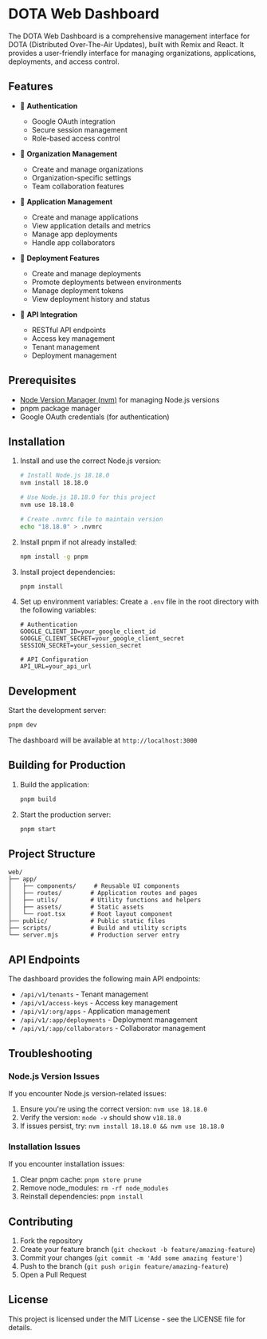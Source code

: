 # DOTA Web Dashboard

The DOTA Web Dashboard is a comprehensive management interface for DOTA (Distributed Over-The-Air Updates), built with Remix and React. It provides a user-friendly interface for managing organizations, applications, deployments, and access control.

## Features

- 🔐 **Authentication**
  - Google OAuth integration
  - Secure session management
  - Role-based access control

- 🏢 **Organization Management**
  - Create and manage organizations
  - Organization-specific settings
  - Team collaboration features

- 📱 **Application Management**
  - Create and manage applications
  - View application details and metrics
  - Manage app deployments
  - Handle app collaborators

- 🚀 **Deployment Features**
  - Create and manage deployments
  - Promote deployments between environments
  - Manage deployment tokens
  - View deployment history and status

- 🔌 **API Integration**
  - RESTful API endpoints
  - Access key management
  - Tenant management
  - Deployment management

## Prerequisites

- [Node Version Manager (nvm)](https://github.com/nvm-sh/nvm) for managing Node.js versions
- pnpm package manager
- Google OAuth credentials (for authentication)

## Installation

1. Install and use the correct Node.js version:
   ```bash
   # Install Node.js 18.18.0
   nvm install 18.18.0
   
   # Use Node.js 18.18.0 for this project
   nvm use 18.18.0
   
   # Create .nvmrc file to maintain version
   echo "18.18.0" > .nvmrc
   ```

2. Install pnpm if not already installed:
   ```bash
   npm install -g pnpm
   ```

3. Install project dependencies:
   ```bash
   pnpm install
   ```

4. Set up environment variables:
   Create a `.env` file in the root directory with the following variables:
   ```
   # Authentication
   GOOGLE_CLIENT_ID=your_google_client_id
   GOOGLE_CLIENT_SECRET=your_google_client_secret
   SESSION_SECRET=your_session_secret

   # API Configuration
   API_URL=your_api_url
   ```

## Development

Start the development server:
```bash
pnpm dev
```

The dashboard will be available at `http://localhost:3000`

## Building for Production

1. Build the application:
   ```bash
   pnpm build
   ```

2. Start the production server:
   ```bash
   pnpm start
   ```

## Project Structure

```
web/
├── app/
│   ├── components/     # Reusable UI components
│   ├── routes/        # Application routes and pages
│   ├── utils/         # Utility functions and helpers
│   ├── assets/        # Static assets
│   └── root.tsx       # Root layout component
├── public/            # Public static files
├── scripts/           # Build and utility scripts
└── server.mjs         # Production server entry
```

## API Endpoints

The dashboard provides the following main API endpoints:

- `/api/v1/tenants` - Tenant management
- `/api/v1/access-keys` - Access key management
- `/api/v1/:org/apps` - Application management
- `/api/v1/:app/deployments` - Deployment management
- `/api/v1/:app/collaborators` - Collaborator management

## Troubleshooting

### Node.js Version Issues
If you encounter Node.js version-related issues:
1. Ensure you're using the correct version: `nvm use 18.18.0`
2. Verify the version: `node -v` should show `v18.18.0`
3. If issues persist, try: `nvm install 18.18.0 && nvm use 18.18.0`

### Installation Issues
If you encounter installation issues:
1. Clear pnpm cache: `pnpm store prune`
2. Remove node_modules: `rm -rf node_modules`
3. Reinstall dependencies: `pnpm install`

## Contributing

1. Fork the repository
2. Create your feature branch (`git checkout -b feature/amazing-feature`)
3. Commit your changes (`git commit -m 'Add some amazing feature'`)
4. Push to the branch (`git push origin feature/amazing-feature`)
5. Open a Pull Request

## License

This project is licensed under the MIT License - see the LICENSE file for details.
